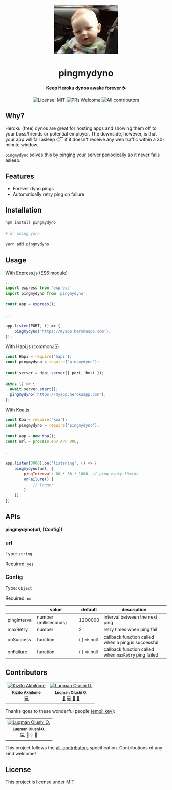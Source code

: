 <div align="center">
	<img src="img/sleeping-dyno.gif">
	<h1 style="font-weight:bold;">pingmydyno</h1>
	<p>
		<b>Keep Heroku dynos awake forever ☕️</b>
	</p>
    <p>
    <img alt="License: MIT" src="https://img.shields.io/badge/License-MIT-yellow.svg">
    <img alt="PRs Welcome" src="https://img.shields.io/badge/PRs-welcome-brightgreen.svg?style=flat-square">
    <img alt="All contributors" src="https://img.shields.io/badge/all_contributors-0-orange.svg?style=flat-square">
    </p>
</div>

## Why?

Heroku (free) dynos are great for hosting apps and showing them off to
your boss/friends or potential employer. The downside, however, is that your app
will fall asleep 😴 if it doesn't receive any web traffic within a 30-minute
window.

`pingmydyno` solves this by pinging your server periodically so it never falls asleep.

## Features

- Forever dyno pings
- Automatically retry ping on failure

## Installation

```bash
npm install pingmydyno

# or using yarn

yarn add pingmydyno
```

## Usage

With Express.js (ES6 module)

```javascript
...
import express from 'express';
import pingmydyno from 'pingmydyno';

const app = express();

...

app.listen(PORT, () => {
    pingmydyno('https://myapp.herokuapp.com');
});

```

With Hapi.js (commonJS)

```javascript
const Hapi = require('hapi');
const pingmydyno = require('pingmydyno');

const server = Hapi.server({ port, host });

async () => {
  await server.start();
  pingmydyno('https://myapp.herokuapp.com');
};
```

With Koa.js

```javascript
const Koa = require('koa');
const pingmydyno = require('pingmydyno');

const app = new Koa();
const url = process.env.APP_URL;

...

app.listen(3000).on('listening', () => {
    pingmydyno(url, {
        pingInterval: 60 * 30 * 1000, // ping every 30mins
        onFailure() {
            // logger
        }
    })
})
```

## APIs

**pingmydyno(url, [Config])**

### url

Type: `string`

Required: `yes`

### Config

Type: `Object`

Required: `no`

|              | value                 | default     | description                                          |
| ------------ | --------------------- | ----------- | ---------------------------------------------------- |
| pingInterval | number (milliseconds) | 1200000     | interval between the next ping                       |
| maxRetry     | number                | 2           | retry times when ping fail                           |
| onSuccess    | function              | ( ) => null | callback function called when a ping is successful   |
| onFailure    | function              | ( ) => null | callback function called when `maxRetry` ping failed |

## Contributors

<!-- ALL-CONTRIBUTORS-LIST:START - Do not remove or modify this section -->
<!-- prettier-ignore -->
<table><tr><td align="center"><a href="https://akhilo.me"><img src="https://avatars2.githubusercontent.com/u/15332525?v=4" width="100px;" alt="Kizito Akhilome"/><br /><sub><b>Kizito Akhilome</b></sub></a><br /><a href="https://github.com/codeshifu/pingmydyno/commits?author=akhilome" title="Code">💻</a></td><td align="center"><a href="https://twitter.com/codeshifu"><img src="https://avatars0.githubusercontent.com/u/5154605?v=4" width="100px;" alt="Luqman Olushi O."/><br /><sub><b>Luqman Olushi O.</b></sub></a><br /><a href="https://github.com/codeshifu/pingmydyno/issues?q=author%3Acodeshifu" title="Bug reports">🐛</a> <a href="https://github.com/codeshifu/pingmydyno/commits?author=codeshifu" title="Code">💻</a> <a href="https://github.com/codeshifu/pingmydyno/commits?author=codeshifu" title="Documentation">📖</a> <a href="#maintenance-codeshifu" title="Maintenance">🚧</a></td></tr></table>

<!-- ALL-CONTRIBUTORS-LIST:END -->
Thanks goes to these wonderful people ([emoji key](https://allcontributors.org/docs/en/emoji-key)):

<!-- ALL-CONTRIBUTORS-LIST:START - Do not remove or modify this section -->
<!-- prettier-ignore -->
<table><tr><td align="center"><a href="https://twitter.com/codeshifu"><img src="https://avatars0.githubusercontent.com/u/5154605?v=4" width="100px;" alt="Luqman Olushi O."/><br /><sub><b>Luqman Olushi O.</b></sub></a><br /><a href="https://github.com/codeshifu/pingmydyno/commits?author=codeshifu" title="Code">💻</a> <a href="https://github.com/codeshifu/pingmydyno/commits?author=codeshifu" title="Documentation">📖</a> <a href="#example-codeshifu" title="Examples">💡</a> <a href="#maintenance-codeshifu" title="Maintenance">🚧</a></td></tr></table>

<!-- ALL-CONTRIBUTORS-LIST:END -->

This project follows the
[all-contributors](https://github.com/all-contributors/all-contributors)
specification. Contributions of any kind welcome!

## License

This project is license under
[MIT](https://github.com/codeshifu/pingmydyno/blob/master/LICENSE)
